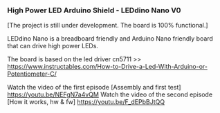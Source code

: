 ### High Power LED Arduino Shield - LEDdino Nano V0

[The project is still under development. The board is 100% functional.]

LEDdino Nano is a breadboard friendly and Arduino Nano friendly board that can drive high power LEDs.

The board is based on the led driver cn5711 >> https://www.instructables.com/How-to-Drive-a-Led-With-Arduino-or-Potentiometer-C/

Watch the video of the first episode [Assembly and first test] https://youtu.be/NEFgN7a4vQM
Watch the video of the second episode [How it works, hw & fw] https://youtu.be/F_dEPbBJtQQ